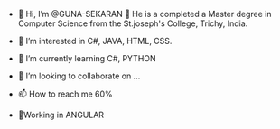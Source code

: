- 👋 Hi, I’m @GUNA-SEKARAN
🏫 He is a  completed a Master degree in Computer Science from the St.joseph's College, Trichy, India.

- 👀 I’m interested in C#, JAVA, HTML, CSS.
- 🌱 I’m currently learning C#, PYTHON
- 💞️ I’m looking to collaborate on ...
- 📫 How to reach me 60%
- 🤞Working in ANGULAR

<!---
GUNA-SEKARAN/GUNA-SEKARAN is a ✨ special ✨ repository because its `README.md` (this file) appears on your GitHub profile.
You can click the Preview link to take a look at your changes.
--->
